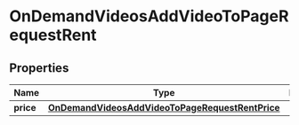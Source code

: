 

# OnDemandVideosAddVideoToPageRequestRent


## Properties

| Name | Type | Description | Notes |
|------------ | ------------- | ------------- | -------------|
|**price** | [**OnDemandVideosAddVideoToPageRequestRentPrice**](OnDemandVideosAddVideoToPageRequestRentPrice.md) |  |  [optional] |



